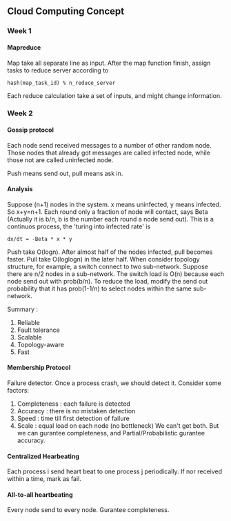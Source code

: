 ## Cloud Computing Concept
### Week 1
#### Mapreduce
Map take all separate line as input. After the map function finish, assign tasks to reduce server according to 
```
hash(map_task_id) % n_reduce_server
```
Each reduce calculation take a set of inputs, and might change information.
### Week 2
#### Gossip protocol
Each node send received messages to a number of other random node. Those nodes that already got messages are called infected node, while those not are called uninfected node.

Push means send out, pull means ask in.
#### Analysis
Suppose (n+1) nodes in the system. x means uninfected, y means infected. So x+y=n+1. Each round only a fraction of node will contact, says Beta (Actually it is b/n, b is the number each round a node send out). 
This is a continuos process, the 'turing into infected rate' is 
```
dx/dt = -Beta * x * y
``` 

Push take O(logn). After almost half of the nodes infected, pull becomes faster. Pull take O(loglogn) in the later half.
When consider topology structure, for example, a switch connect to two sub-network. Suppose there are n/2 nodes in a sub-network. The switch load is O(n) because each node send out with prob(b/n). To reduce the load, modify the send out probability that it has prob(1-1/n) to select nodes within the same sub-network.

Summary : 
1. Reliable
2. Fault tolerance
3. Scalable
4. Topology-aware
5. Fast

#### Membership Protocol
Failure detector. Once a process crash, we should detect it.
Consider some factors:
1. Completeness : each failure is detected
2. Accuracy : there is no mistaken detection
3. Speed : time till first detection of failure
4. Scale : equal load on each node (no bottleneck)
We can't get both. But we can gurantee completeness, and Partial/Probabilistic gurantee accuracy.

#### Centralized Hearbeating
Each process i send heart beat to one process j periodically. If nor received within a time, mark as fail.

#### All-to-all heartbeating
Every node send to every node. Gurantee completeness.
